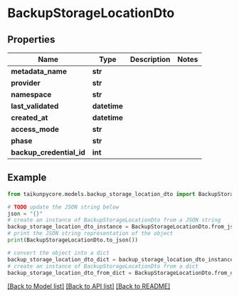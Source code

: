 # BackupStorageLocationDto


## Properties

Name | Type | Description | Notes
------------ | ------------- | ------------- | -------------
**metadata_name** | **str** |  | 
**provider** | **str** |  | 
**namespace** | **str** |  | 
**last_validated** | **datetime** |  | 
**created_at** | **datetime** |  | 
**access_mode** | **str** |  | 
**phase** | **str** |  | 
**backup_credential_id** | **int** |  | 

## Example

```python
from taikunpycore.models.backup_storage_location_dto import BackupStorageLocationDto

# TODO update the JSON string below
json = "{}"
# create an instance of BackupStorageLocationDto from a JSON string
backup_storage_location_dto_instance = BackupStorageLocationDto.from_json(json)
# print the JSON string representation of the object
print(BackupStorageLocationDto.to_json())

# convert the object into a dict
backup_storage_location_dto_dict = backup_storage_location_dto_instance.to_dict()
# create an instance of BackupStorageLocationDto from a dict
backup_storage_location_dto_from_dict = BackupStorageLocationDto.from_dict(backup_storage_location_dto_dict)
```
[[Back to Model list]](../README.md#documentation-for-models) [[Back to API list]](../README.md#documentation-for-api-endpoints) [[Back to README]](../README.md)


